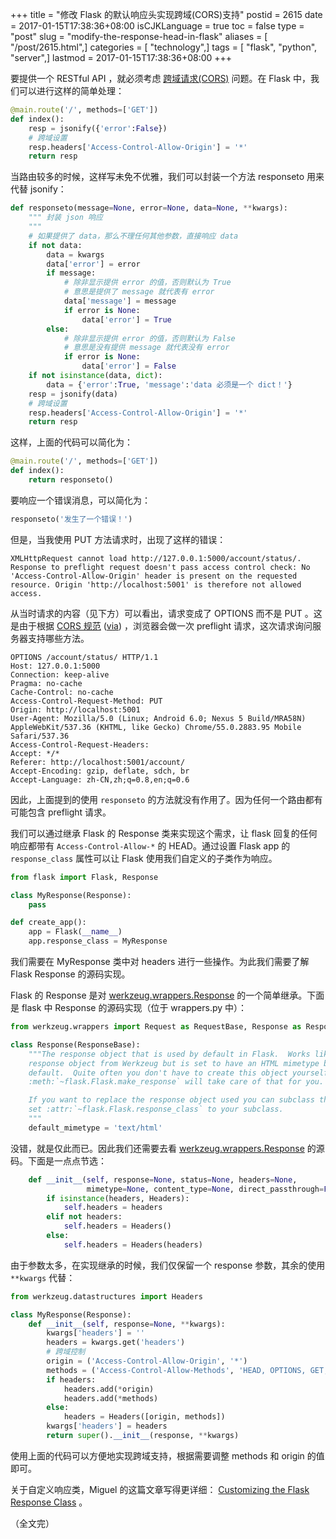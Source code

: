 +++
title = "修改 Flask 的默认响应头实现跨域(CORS)支持"
postid = 2615
date = 2017-01-15T17:38:36+08:00
isCJKLanguage = true
toc = false
type = "post"
slug = "modify-the-response-head-in-flask"
aliases = [ "/post/2615.html",]
categories = [ "technology",]
tags = [ "flask", "python", "server",]
lastmod = 2017-01-15T17:38:36+08:00
+++


要提供一个 RESTful API ，就必须考虑 [跨域请求(CORS)][1] 问题。在 Flask 中，我们可以进行这样的简单处理： <!--more-->

``` python
@main.route('/', methods=['GET'])
def index():
    resp = jsonify({'error':False})
    # 跨域设置
    resp.headers['Access-Control-Allow-Origin'] = '*'
    return resp
```

当路由较多的时候，这样写未免不优雅，我们可以封装一个方法 responseto 用来代替 jsonify：

``` python
def responseto(message=None, error=None, data=None, **kwargs):
    """ 封装 json 响应
    """
    # 如果提供了 data，那么不理任何其他参数，直接响应 data
    if not data:
        data = kwargs
        data['error'] = error
        if message:
            # 除非显示提供 error 的值，否则默认为 True
            # 意思是提供了 message 就代表有 error
            data['message'] = message
            if error is None:
                data['error'] = True
        else:
            # 除非显示提供 error 的值，否则默认为 False
            # 意思是没有提供 message 就代表没有 error
            if error is None:
                data['error'] = False
    if not isinstance(data, dict):
        data = {'error':True, 'message':'data 必须是一个 dict！'}
    resp = jsonify(data)
    # 跨域设置
    resp.headers['Access-Control-Allow-Origin'] = '*'
    return resp
```

这样，上面的代码可以简化为：


``` python
@main.route('/', methods=['GET'])
def index():
    return responseto()
```

要响应一个错误消息，可以简化为：

``` python
responseto('发生了一个错误！')
```

但是，当我使用 PUT 方法请求时，出现了这样的错误：

```
XMLHttpRequest cannot load http://127.0.0.1:5000/account/status/. Response to preflight request doesn't pass access control check: No 'Access-Control-Allow-Origin' header is present on the requested resource. Origin 'http://localhost:5001' is therefore not allowed access.
```

从当时请求的内容（见下方）可以看出，请求变成了 OPTIONS 而不是 PUT 。这是由于根据 [CORS 规范][5] ([via][4]) ，浏览器会做一次 preflight 请求，这次请求询问服务器支持哪些方法。

```
OPTIONS /account/status/ HTTP/1.1
Host: 127.0.0.1:5000
Connection: keep-alive
Pragma: no-cache
Cache-Control: no-cache
Access-Control-Request-Method: PUT
Origin: http://localhost:5001
User-Agent: Mozilla/5.0 (Linux; Android 6.0; Nexus 5 Build/MRA58N) AppleWebKit/537.36 (KHTML, like Gecko) Chrome/55.0.2883.95 Mobile Safari/537.36
Access-Control-Request-Headers:
Accept: */*
Referer: http://localhost:5001/account/
Accept-Encoding: gzip, deflate, sdch, br
Accept-Language: zh-CN,zh;q=0.8,en;q=0.6
```

因此，上面提到的使用 `responseto` 的方法就没有作用了。因为任何一个路由都有可能包含 preflight 请求。

我们可以通过继承 Flask 的 Response 类来实现这个需求，让 flask 回复的任何响应都带有 `Access-Control-Allow-*` 的 HEAD。通过设置 Flask app 的 `response_class` 属性可以让 Flask 使用我们自定义的子类作为响应。

``` python
from flask import Flask, Response

class MyResponse(Response):
    pass

def create_app():
    app = Flask(__name__)
    app.response_class = MyResponse
```

我们需要在 MyResponse 类中对 headers 进行一些操作。为此我们需要了解 Flask Response 的源码实现。

Flask 的 Response 是对 [werkzeug.wrappers.Response][3] 的一个简单继承。下面是 flask 中 Response 的源码实现（位于 wrappers.py 中）：

``` python
from werkzeug.wrappers import Request as RequestBase, Response as ResponseBase

class Response(ResponseBase):
    """The response object that is used by default in Flask.  Works like the
    response object from Werkzeug but is set to have an HTML mimetype by
    default.  Quite often you don't have to create this object yourself because
    :meth:`~flask.Flask.make_response` will take care of that for you.

    If you want to replace the response object used you can subclass this and
    set :attr:`~flask.Flask.response_class` to your subclass.
    """
    default_mimetype = 'text/html'
```

没错，就是仅此而已。因此我们还需要去看 [werkzeug.wrappers.Response][3] 的源码。下面是一点点节选：

``` python
    def __init__(self, response=None, status=None, headers=None,
                 mimetype=None, content_type=None, direct_passthrough=False):
        if isinstance(headers, Headers):
            self.headers = headers
        elif not headers:
            self.headers = Headers()
        else:
            self.headers = Headers(headers)

```

由于参数太多，在实现继承的时候，我们仅保留一个 response 参数，其余的使用 `**kwargs` 代替：


``` python
from werkzeug.datastructures import Headers

class MyResponse(Response):
    def __init__(self, response=None, **kwargs):
        kwargs['headers'] = ''
        headers = kwargs.get('headers')
        # 跨域控制 
        origin = ('Access-Control-Allow-Origin', '*')
        methods = ('Access-Control-Allow-Methods', 'HEAD, OPTIONS, GET, POST, DELETE, PUT')
        if headers:
            headers.add(*origin)
            headers.add(*methods)
        else:
            headers = Headers([origin, methods])
        kwargs['headers'] = headers
        return super().__init__(response, **kwargs)
```

使用上面的代码可以方便地实现跨域支持，根据需要调整 methods 和 origin 的值即可。

关于自定义响应类，Miguel 的这篇文章写得更详细： [Customizing the Flask Response Class][2] 。

（全文完）

[1]: https://developer.mozilla.org/zh-CN/docs/Web/HTTP/Access_control_CORS
[2]: https://blog.miguelgrinberg.com/post/customizing-the-flask-response-class
[3]: http://werkzeug.pocoo.org/docs/0.11/wrappers/#werkzeug.wrappers.Response
[4]: http://stackoverflow.com/a/12320736
[5]: https://www.w3.org/TR/cors/#resource-preflight-requests
